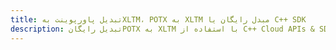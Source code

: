 ---title: تبدیل پاورپوینت بهXLTM، POTX به XLTM مبدل رایگان یا C++ SDKdescription: تبدیل رایگانPOTX به XLTM با استفاده از C++ Cloud APIs & SDK. همچنین اسناد Microsoft PowerPoint را در Cloud ایجاد، ویرایش و رندر کنید.---